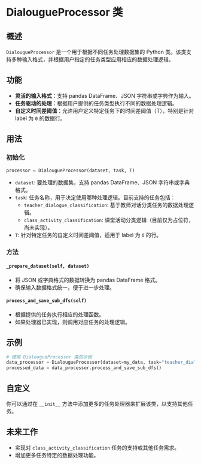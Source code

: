 
# DialougueProcessor 类

## 概述
`DialougueProcessor` 是一个用于根据不同任务处理数据集的 Python 类。该类支持多种输入格式，并根据用户指定的任务类型应用相应的数据处理逻辑。

## 功能
- **灵活的输入格式**：支持 pandas DataFrame、JSON 字符串或字典作为输入。
- **任务驱动的处理**：根据用户提供的任务类型执行不同的数据处理逻辑。
- **自定义时间差阈值**：允许用户定义特定任务下的时间差阈值（T），特别是针对 label 为 `0` 的数据行。

## 用法

### 初始化

```python
processor = DialougueProcessor(dataset, task, T)
```

- `dataset`: 要处理的数据集，支持 pandas DataFrame、JSON 字符串或字典格式。
- `task`: 任务名称，用于决定使用哪种处理逻辑。目前支持的任务包括：
  - `teacher_dialogue_classification`: 基于教师对话分类任务的数据处理逻辑。
  - `class_activity_classification`: 课堂活动分类逻辑（目前仅为占位符，尚未实现）。
- `T`: 针对特定任务的自定义时间差阈值，适用于 label 为 `0` 的行。

### 方法

#### `_prepare_dataset(self, dataset)`
- 将 JSON 或字典格式的数据转换为 pandas DataFrame 格式。
- 确保输入数据格式统一，便于进一步处理。

#### `process_and_save_sub_dfs(self)`
- 根据提供的任务执行相应的处理函数。
- 如果处理器已实现，则调用对应任务的处理逻辑。

## 示例

```python
# 使用 DialougueProcessor 类的示例
data_processor = DialougueProcessor(dataset=my_data, task="teacher_dialogue_classification", T=10)
processed_data = data_processor.process_and_save_sub_dfs()
```

## 自定义
你可以通过在 `__init__` 方法中添加更多的任务处理器来扩展该类，以支持其他任务。

## 未来工作
- 实现对 `class_activity_classification` 任务的支持或其他任务需求。
- 增加更多任务特定的数据处理功能。

